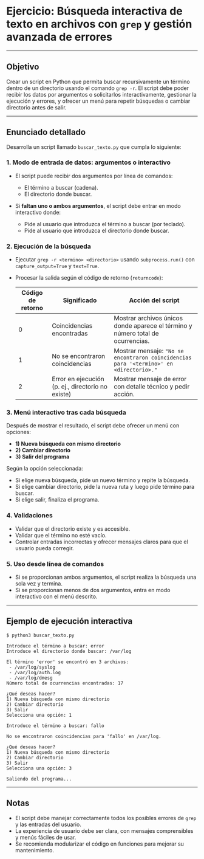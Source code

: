 # Ejercicio: Búsqueda interactiva de texto en archivos con `grep` y gestión avanzada de errores

---

## Objetivo

Crear un script en Python que permita buscar recursivamente un término dentro de un directorio usando el comando `grep -r`. El script debe poder recibir los datos por argumentos o solicitarlos interactivamente, gestionar la ejecución y errores, y ofrecer un menú para repetir búsquedas o cambiar directorio antes de salir.

---

## Enunciado detallado

Desarrolla un script llamado `buscar_texto.py` que cumpla lo siguiente:

### 1. Modo de entrada de datos: argumentos o interactivo

* El script puede recibir dos argumentos por línea de comandos:

  * El término a buscar (cadena).
  * El directorio donde buscar.

* Si **faltan uno o ambos argumentos**, el script debe entrar en modo interactivo donde:

  * Pide al usuario que introduzca el término a buscar (por teclado).
  * Pide al usuario que introduzca el directorio donde buscar.

### 2. Ejecución de la búsqueda

* Ejecutar `grep -r <termino> <directorio>` usando `subprocess.run()` con `capture_output=True` y `text=True`.
* Procesar la salida según el código de retorno (`returncode`):

  | Código de retorno                                                     | Significado                                       | Acción del script                                                               |
  | --------------------------------------------------------------------- | ------------------------------------------------- | ------------------------------------------------------------------------------- |
  | 0                                                                     | Coincidencias encontradas                         | Mostrar archivos únicos donde aparece el término y número total de ocurrencias. |
  | 1                                                                     | No se encontraron coincidencias                   | Mostrar mensaje:  `"No se encontraron coincidencias para '<termino>' en <directorio>."`|
  | 2                                                                     | Error en ejecución (p. ej., directorio no existe) | Mostrar mensaje de error con detalle técnico y pedir acción.  |

### 3. Menú interactivo tras cada búsqueda

Después de mostrar el resultado, el script debe ofrecer un menú con opciones:

* **1) Nueva búsqueda con mismo directorio**
* **2) Cambiar directorio**
* **3) Salir del programa**

Según la opción seleccionada:

* Si elige nueva búsqueda, pide un nuevo término y repite la búsqueda.
* Si elige cambiar directorio, pide la nueva ruta y luego pide término para buscar.
* Si elige salir, finaliza el programa.

### 4. Validaciones

* Validar que el directorio existe y es accesible.
* Validar que el término no esté vacío.
* Controlar entradas incorrectas y ofrecer mensajes claros para que el usuario pueda corregir.

### 5. Uso desde línea de comandos

* Si se proporcionan ambos argumentos, el script realiza la búsqueda una sola vez y termina.
* Si se proporcionan menos de dos argumentos, entra en modo interactivo con el menú descrito.

---

## Ejemplo de ejecución interactiva

```plaintext
$ python3 buscar_texto.py

Introduce el término a buscar: error
Introduce el directorio donde buscar: /var/log

El término 'error' se encontró en 3 archivos:
 - /var/log/syslog
 - /var/log/auth.log
 - /var/log/dmesg
Número total de ocurrencias encontradas: 17

¿Qué deseas hacer?
1) Nueva búsqueda con mismo directorio
2) Cambiar directorio
3) Salir
Selecciona una opción: 1

Introduce el término a buscar: fallo

No se encontraron coincidencias para 'fallo' en /var/log.

¿Qué deseas hacer?
1) Nueva búsqueda con mismo directorio
2) Cambiar directorio
3) Salir
Selecciona una opción: 3

Saliendo del programa...
```

---

## Notas

* El script debe manejar correctamente todos los posibles errores de `grep` y las entradas del usuario.
* La experiencia de usuario debe ser clara, con mensajes comprensibles y menús fáciles de usar.
* Se recomienda modularizar el código en funciones para mejorar su mantenimiento.

